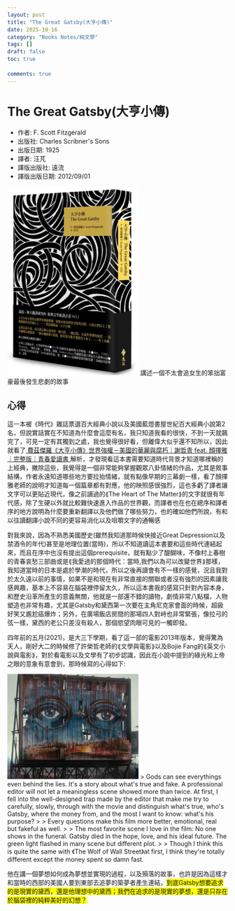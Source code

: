 ```yaml
---
layout: post
title: "The Great Gatsby(大亨小傳)"
date: 2025-10-16
category: "Books Notes/純文學"
tags: []
draft: false
toc: true

comments: true
---
```


# The Great Gatsby(大亨小傳)
* 作者: F. Scott Fitzgerald
* 出版社: Charles Scribner's Sons
* 出版日期: 1925
* 譯者: 汪芃
* 譯版出版社: 遠流
* 譯版出版日期: 2012/09/01

<img src="/assets/posts/大亨小傳/大亨小傳.jpg" alt="" width="300">
講述一個不太會追女生的笨拙富豪最後發生悲劇的故事
<!-- more -->

## 心得
這一本被《時代》雜誌票選百大經典小說以及美國藍燈書屋世紀百大經典小說第2名，但說實話實在不知道為什麼會這麼有名，我只知道我看的很快，不到一天就飆完了，可見一定有其獨到之處，我也覺得很好看，但離偉大似乎還不知所以，因此就看了[ 費茲傑羅《大亨小傳》世界強權－美國的華麗與腐朽｜謝哲青 feat. 顏擇雅｜完整版｜青春愛讀書 ](https://youtu.be/bpWNSWzLMu8?si=GNhLORWPklL1qcdS)解析，才發現看這本書需要知道時代背景才知道哪裡稱的上經典，撇除這些，我覺得是一個非常能夠掌握觀眾八卦情緒的作品，尤其是敘事結構，作者永遠知道哪些地方要拉抬情緒，就有點像早期的三幕劇一樣，看了顏擇雅老師的說明才知道每一個篇章都有對應，他的映照感很強烈，這也多虧了譯者讓文字可以更貼近現代，像之前讀過的⟪The Heart of The Matter⟫的文字就很有年代感，除了生硬以外就比較難快速進入作品的世界觀，而譯者也在也在總序和譯者序的地方說明為什麼要重新翻譯以及他們做了哪些努力，也的確如他們所說，有和以往讀翻譯小說不同的更容易消化以及咀嚼文字的通暢感

對我來說，因為不熟悉美國歷史(雖然我知道那時候快接近Great Depression以及禁酒令的年代)甚至是地理位置(當時)，所以不知道讀這本書要和這些時代連結起來，而且在序中也沒有提出這個prerequisite，就有點少了醍醐味，不像村上春樹的青春哀愁三部曲或是⟪我愛過的那個時代：當時,我們以為可以改變世界⟫那樣，我知道當時的日本是處於學潮的時代，所以之後再讀會有不一樣的感覺，況且我對於太久遠以前的事情，如果不是和現在有非常直接的關聯或者沒有強烈的因素讓我感興趣，基本上不容易在腦袋裡停留太久，所以這本書我的感寫只針對內容本身，和歷史沿革所產生的意義無關，他就是一部還不錯的讀物，劇情非常八點檔，人物塑造也非常有趣，尤其是Gatsby和黛西第一次要在主角尼克家會面的時候，超級好笑又尷尬癌爆炸；另外，在廣場飯店房間的那場四人對峙也非常緊張，像拉弓的弦一樣，黛西的老公只差沒有殺人，那個慾望肉眼可見的一觸即發。

四年前的五月(2021)，是大三下學期，看了這一部的電影2013年版本，覺得驚為天人，剛好大二的時候修了許榮哲老師的⟪文學與電影⟫以及Bojie Fang的⟪英文小說與電影⟫，對於看電影以及文學有了初步認識，因此在小說中提到的綠光和上帝之眼的意象有意會到，那時候寫的心得如下:

<img src="/assets/posts/大亨小傳/大亨小傳-電影.jpg" width=300>
> Gods can see everythings even behind the lies. It's a story about what's true and fake. A professional editor will not let a meaningless scene showed more than twice. At first, I fell into the well-designed trap made by the editor that make me try to carefully, slowly, through with the movie and distinguish what's true, who's Gatsby, where the money from, and the most I want to know: what's his purpose?
>
> Every questions make this film more better, emotional, real but fakeful as well.
>
> The most favorite scene I love in the film: No one shows in the funeral. Gatsby died in the hope, love, and his ideal future. The green light flashed in many scene but different plot.
>
> Though I think this is quite the same with 《The Wolf of Wall Street》at first, I think they're totally different except the money spent so damn fast.

他在講一個夢想如何成為夢想並實現的過程，以及殞落的故事，也許是因為這樣才和當時的西部的美國人要到東部去追夢的築夢者產生連結，<span style="background-color: yellow">到底Gatsby想要追求的是現實的黛西，還是他理想中的黛西；我們在追求的是現實的夢想，還是只存在於腦袋裡的純粹美好的幻想？</span>